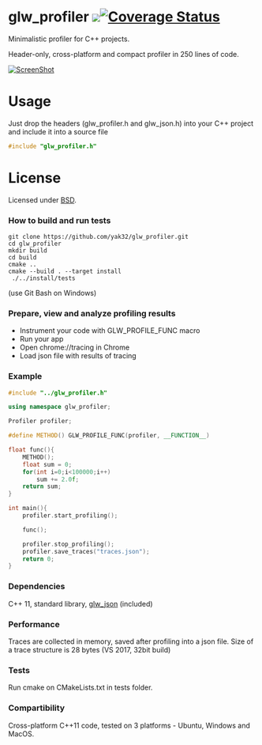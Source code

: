# glw_profiler  ![](https://github.com/yak32/glw_profiler/workflows/status/badge.svg)[![Coverage Status](https://coveralls.io/repos/github/yak32/glw_profiler/badge.svg?branch=master)](https://coveralls.io/github/yak32/glw_profiler?branch=master)
Minimalistic profiler for C++ projects.

Header-only, cross-platform and compact profiler in 250 lines of code.

[![ScreenShot](/../screenshots/glw_profiler.png)](/../screenshots/glw_profiler.png)

# Usage
Just drop the headers (glw_profiler.h and glw_json.h) into your C++ project and include it into a source file

```C++
#include "glw_profiler.h"
```

# License
Licensed under [BSD](https://opensource.org/licenses/BSD-3-Clause).

### How to build and run tests
```
git clone https://github.com/yak32/glw_profiler.git
cd glw_profiler
mkdir build
cd build
cmake ..
cmake --build . --target install
 ./../install/tests
```
(use Git Bash on Windows)

### Prepare, view and analyze profiling results

* Instrument your code with GLW_PROFILE_FUNC macro
* Run your app
* Open chrome://tracing in Chrome
* Load json file with results of tracing


### Example
```c++
#include "../glw_profiler.h"

using namespace glw_profiler;

Profiler profiler;

#define METHOD() GLW_PROFILE_FUNC(profiler, __FUNCTION__)

float func(){
	METHOD();
	float sum = 0;
	for(int i=0;i<100000;i++)
		sum += 2.0f;
	return sum;
}

int main(){
	profiler.start_profiling();

	func();

	profiler.stop_profiling();
	profiler.save_traces("traces.json");
	return 0;
}

```
### Dependencies
 C++ 11, standard library, [glw_json](https://github.com/yak32/glw_json) (included)

### Performance
Traces are collected in memory, saved after profiling into a json file.
Size of a trace structure is 28 bytes (VS 2017, 32bit build)

### Tests
 Run cmake on CMakeLists.txt in tests folder.

### Compartibility
  Cross-platform C++11 code, tested on 3 platforms - Ubuntu, Windows and MacOS.


